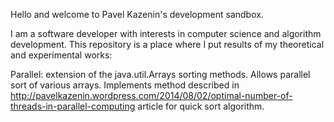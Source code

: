 Hello and welcome to Pavel Kazenin's development sandbox. 

I am a software developer with interests in computer science and algorithm development. 
This repository is a place where I put results of my theoretical and experimental works:

Parallel: extension of the java.util.Arrays sorting methods. Allows parallel sort of various arrays. Implements method 
described in http://pavelkazenin.wordpress.com/2014/08/02/optimal-number-of-threads-in-parallel-computing article
for quick sort algorithm.
